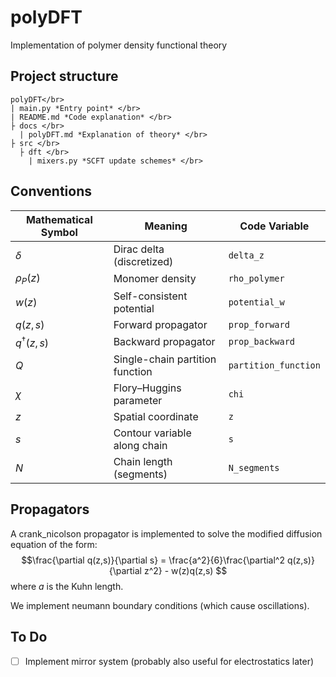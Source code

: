 # polyDFT
Implementation of polymer density functional theory

## Project structure
```
polyDFT</br>
| main.py *Entry point* </br>
| README.md *Code explanation* </br>
├ docs </br>
  | polyDFT.md *Explanation of theory* </br>
├ src </br>
  ├ dft </br>
    | mixers.py *SCFT update schemes* </br>
```

## Conventions
| Mathematical Symbol | Meaning                         | Code Variable        |
| ------------------- | ------------------------------- | -------------------- |
| $\delta$            | Dirac delta (discretized)       | `delta_z`            |
| $\rho_P(z)$         | Monomer density                 | `rho_polymer`        |
| $w(z)$              | Self-consistent potential       | `potential_w`        |
| $q(z, s)$           | Forward propagator              | `prop_forward`       |
| $q^\dagger(z,s)$    | Backward propagator             | `prop_backward`      |
| $Q$                 | Single-chain partition function | `partition_function` |
| $\chi$              | Flory–Huggins parameter         | `chi`                |
| $z$                 | Spatial coordinate              | `z`                  |
| $s$                 | Contour variable along chain    | `s`                  |
| $N$                 | Chain length (segments)         | `N_segments`         |

## Propagators
A crank_nicolson propagator is implemented to solve the modified diffusion equation of the form:
$$\frac{\partial q(z,s)}{\partial s} = \frac{a^2}{6}\frac{\partial^2 q(z,s)}{\partial z^2} - w(z)q(z,s) $$
where $a$ is the Kuhn length.

We implement neumann boundary conditions (which cause oscillations).


## To Do
- [ ] Implement mirror system (probably also useful for electrostatics later)

